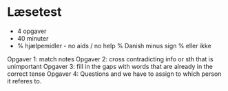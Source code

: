 # Læsetest

- 4 opgaver
- 40 minuter
- % hjælpemidler - no aids / no help
% Danish minus sign
% eller ikke


Opgaver 1: match notes
Opgaver 2: cross contradicting info or sth that is unimportant
Opgaver 3: fill in the gaps with words that are already in the correct tense
Opgaver 4: Questions and we have to assign to which person it referes to.

